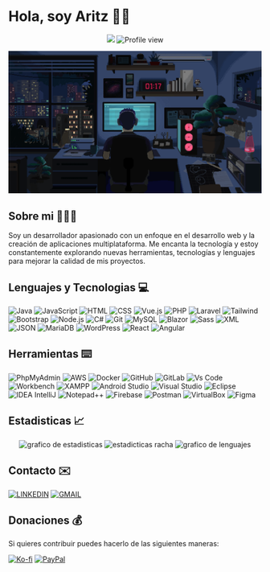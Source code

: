 # Hola, soy Aritz 👋🏻
<div align="center">

<!-- repo_count_starts -->
[![](https://img.shields.io/badge/6-%20?&style=for-the-badge&logo=github&logoColor=FFFFFF&label=REPOSITORIOS&color=37ae6c)](https://github.com/Aritz-Garcia?tab=repositories)<!-- repo_count_ends -->
![Profile view](https://komarev.com/ghpvc/?username=Aritz-Garcia&color=37ae6c&style=for-the-badge&label=VISITAS%20DEL%20PERFIL)

</div>

<div align="center">

<img src="img/programador.gif" width="600px" >

</div>

## Sobre mi 👨🏻‍💻
<!-- Texto sobre mi -->
Soy un desarrollador apasionado con un enfoque en el desarrollo web y la creación de aplicaciones multiplataforma. Me encanta la tecnología y estoy constantemente explorando nuevas herramientas, tecnologías y lenguajes para mejorar la calidad de mis proyectos.

## Lenguajes y Tecnologias 💻
![Java](https://img.shields.io/badge/java-%23ED8B00.svg?style=for-the-badge&logo=openjdk&logoColor=white)
![JavaScript](https://img.shields.io/badge/JAVASCRIPT-%20?style=for-the-badge&logo=javascript&logoColor=FFFFFF&color=%23F7DF1E)
![HTML](https://img.shields.io/badge/HTML-%20?style=for-the-badge&logo=HTML5&logoColor=FFFFFF&color=%23E34F26)
![CSS](https://img.shields.io/badge/CSS-%20?style=for-the-badge&logo=css3&logoColor=FFFFFF&color=%231572B6)
![Vue.js](https://img.shields.io/badge/VUE.JS-%20?style=for-the-badge&logo=vuedotjs&logoColor=FFFFFF&color=%234FC08D)
![PHP](https://img.shields.io/badge/PHP-%20?style=for-the-badge&logo=php&logoColor=FFFFFF&color=%23777BB4)
![Laravel](https://img.shields.io/badge/LARAVEL-%20?style=for-the-badge&logo=laravel&logoColor=FFFFFF&color=%23FF2D20)
![Tailwind](https://img.shields.io/badge/TAILWIND%20CSS-%20?style=for-the-badge&logo=tailwindcss&logoColor=FFFFFF&color=%2306B6D4)
![Bootstrap](https://img.shields.io/badge/BOOTSTRAP-%20?style=for-the-badge&logo=bootstrap&logoColor=FFFFFF&color=%237952B3)
![Node.js](https://img.shields.io/badge/NODE.JS-%20?style=for-the-badge&logo=nodedotjs&logoColor=FFFFFF&color=%235FA04E)
![C#](https://img.shields.io/badge/C%23-%20?style=for-the-badge&logo=csharp&logoColor=FFFFFF&color=%23512BD4)
![Git](https://img.shields.io/badge/GIT-%20?style=for-the-badge&logo=git&logoColor=ffffff&color=%23F05032)
![MySQL](https://img.shields.io/badge/MYSQL-%20?style=for-the-badge&logo=mysql&logoColor=FFFFFF&color=%234479A1)
![Blazor](https://img.shields.io/badge/BLAZOR-%20?style=for-the-badge&logo=blazor&logoColor=FFFFFF&color=%23512BD4)
![Sass](https://img.shields.io/badge/SASS-%20?style=for-the-badge&logo=sass&logoColor=FFFFFF&color=%23CC6699)
![XML](https://camo.githubusercontent.com/03e5da414765818488a3a133896eb6018d20a935b0da664f3e67e71865ddea89/68747470733a2f2f637573746f6d2d69636f6e2d6261646765732e64656d6f6c61622e636f6d2f62616467652f786d6c2d4643333233323f7374796c653d666f722d7468652d6261646765266c6f676f3d786d6c266c6f676f436f6c6f723d7768697465)
![JSON](https://img.shields.io/badge/JSON-%20?style=for-the-badge&logo=json&logoColor=FFFFFF&color=%23000000)
![MariaDB](https://img.shields.io/badge/MARIADB-%20?style=for-the-badge&logo=mariadb&logoColor=FFFFFF&color=%23003545)
![WordPress](https://img.shields.io/badge/WORDPRESS-%20?style=for-the-badge&logo=wordpress&logoColor=FFFFFF&color=%2321759B)
![React](https://img.shields.io/badge/REACT-%20?style=for-the-badge&logo=react&logoColor=FFFFFF&color=%2361DAFB)
![Angular](https://img.shields.io/badge/ANGULAR-%20?style=for-the-badge&logo=angular&logoColor=FFFFFF&color=%23C3002F)

## Herramientas ⌨️
![PhpMyAdmin](https://img.shields.io/badge/PHPMYADMIN-%20?style=for-the-badge&logo=phpmyadmin&logoColor=ffffff&color=%236C78AF)
![AWS](https://img.shields.io/badge/AWS-%20?style=for-the-badge&logo=amazonaws&logoColor=ffffff&color=%23232F3E)
![Docker](https://img.shields.io/badge/DOCKER-%20?style=for-the-badge&logo=docker&logoColor=ffffff&color=%232496ED)
![GitHub](https://img.shields.io/badge/GITHUB-%20?style=for-the-badge&logo=github&logoColor=ffffff&color=%23181717)
![GitLab](https://img.shields.io/badge/GITLAB-%20?style=for-the-badge&logo=gitlab&logoColor=ffffff&color=%23FC6D26)
![Vs Code](https://img.shields.io/badge/VISUAL%20STUDIO%20CODE-%20?style=for-the-badge&logo=visualstudiocode&logoColor=ffffff&color=%23007ACC)
![Workbench](https://img.shields.io/badge/WORKBENCH-%20?style=for-the-badge&logoColor=ffffff&color=%2326557c)
![XAMPP](https://img.shields.io/badge/XAMPP-%20?style=for-the-badge&logo=xampp&logoColor=ffffff&color=%23FB7A24)
![Android Studio](https://img.shields.io/badge/ANDROID%20STUDIO-%20?style=for-the-badge&logo=androidstudio&logoColor=ffffff&color=%233DDC84)
![Visual Studio](https://img.shields.io/badge/VISUAL%20STUDIO-%20?style=for-the-badge&logo=visualstudio&logoColor=ffffff&color=%235C2D91)
![Eclipse](https://img.shields.io/badge/ECLIPSE-%20?style=for-the-badge&logo=eclipseide&logoColor=ffffff&color=%232C2255)
![IDEA IntelliJ](https://img.shields.io/badge/INTELLIJ%20IDEA-%20?style=for-the-badge&logo=intellijidea&logoColor=ffffff&color=%23000000)
![Notepad++](https://img.shields.io/badge/NOTEPAD%2B%2B-%20?style=for-the-badge&logo=notepadplusplus&logoColor=ffffff&color=%2390E59A)
![Firebase](https://img.shields.io/badge/FIREBASE-%20?style=for-the-badge&logo=firebase&logoColor=ffffff&color=%23FFCA28)
![Postman](https://img.shields.io/badge/POSTMAN-%20?style=for-the-badge&logo=postman&logoColor=ffffff&color=%23FF6C37)
![VirtualBox](https://img.shields.io/badge/VIRTUALBOX-%20?style=for-the-badge&logo=virtualbox&logoColor=ffffff&color=%23183A61)
![Figma](https://img.shields.io/badge/FIGMA-%20?style=for-the-badge&logo=figma&logoColor=ffffff&color=%23F24E1E)

## Estadisticas 📈
<div align="center">
  <img src="https://github-readme-stats.vercel.app/api?username=Aritz-Garcia&show_icons=true&include_all_commits=true&count_private=true&theme=vue-dark&locale=es" height="150" alt="grafico de estadisticas"  />

  <img src="https://streak-stats.demolab.com?user=Aritz-Garcia&theme=vue-dark&locale=es" height="150" alt="estadicticas racha"  />

  <img src="https://github-readme-stats.vercel.app/api/top-langs?username=Aritz-Garcia&locale=es&card_width=320&langs_count=5&theme=vue-dark&hide_border=false&order=2" height="250" alt="grafico de lenguajes"  />

</div>

## Contacto ✉️
[![LINKEDIN](https://img.shields.io/badge/LINKEDIN-%20?style=for-the-badge&logo=linkedin&logoColor=FFFFFF&color=%230A66C2)](https://www.linkedin.com/in/aritz-garcia-barañano)
[![GMAIL](https://img.shields.io/badge/GMAIL-%20?style=for-the-badge&logo=gmail&logoColor=FFFFFF&color=%23EA4335)](mailto:aritz2030@gmail.com)

## Donaciones 💰
Si quieres contribuir puedes hacerlo de las siguientes maneras:

[![Ko-fi](https://img.shields.io/badge/BUY%20ME%20A%20COFFEE-%23FF5E5B?style=for-the-badge&logo=kofi&logoColor=%23FFFFFF)](https://ko-fi.com/aritzgarcia)
[![PayPal](https://img.shields.io/badge/PAYPAL-%23003087?style=for-the-badge&logo=PayPal&logoColor=%23FFFFFF)](https://www.paypal.com/paypalme/aritzgarcia30)
